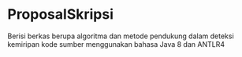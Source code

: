 # ProposalSkripsi
Berisi berkas berupa algoritma dan metode pendukung dalam deteksi kemiripan kode sumber menggunakan bahasa Java 8 dan ANTLR4
